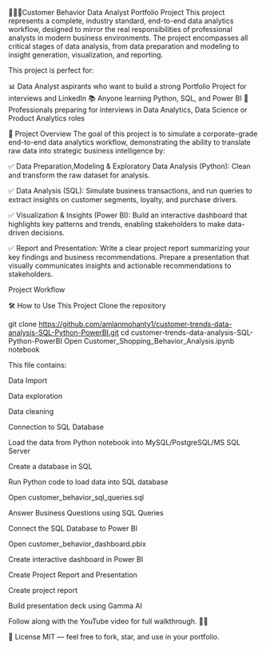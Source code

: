 👨🏻‍💻Customer Behavior Data Analyst Portfolio Project
This project represents a complete, industry standard, end-to-end data analytics workflow, designed to mirror the real responsibilities of professional analysts in modern business environments. The project encompasses all critical stages of data analysis, from data preparation and modeling to insight generation, visualization, and reporting.

This project is perfect for:

📊 Data Analyst aspirants who want to build a strong Portfolio Project for interviews and LinkedIn
📚 Anyone learning Python, SQL, and Power BI
💼 Professionals preparing for interviews in Data Analytics, Data Science or Product Analytics roles

📌 Project Overview
The goal of this project is to simulate a corporate-grade end-to-end data analytics workflow, demonstrating the ability to translate raw data into strategic business intelligence by:

✅ Data Preparation,Modeling & Exploratory Data Analysis (Python): Clean and transform the raw dataset for analysis.

✅ Data Analysis (SQL): Simulate business transactions, and run queries to extract insights on customer segments, loyalty, and purchase drivers.

✅ Visualization & Insights (Power BI): Build an interactive dashboard that highlights key patterns and trends, enabling stakeholders to make data-driven decisions.

✅ Report and Presentation: Write a clear project report summarizing your key findings and business recommendations. Prepare a presentation that visually communicates insights and actionable recommendations to stakeholders.

Project Workflow

🛠️ How to Use This Project
Clone the repository

git clone https://github.com/amlanmohanty1/customer-trends-data-analysis-SQL-Python-PowerBI.git
cd customer-trends-data-analysis-SQL-Python-PowerBI
Open Customer_Shopping_Behavior_Analysis.ipynb notebook

This file contains:

Data Import

Data exploration

Data cleaning

Connection to SQL Database

Load the data from Python notebook into MySQL/PostgreSQL/MS SQL Server

Create a database in SQL

Run Python code to load data into SQL database

Open customer_behavior_sql_queries.sql

Answer Business Questions using SQL Queries

Connect the SQL Database to Power BI

Open customer_behavior_dashboard.pbix

Create interactive dashboard in Power BI

Create Project Report and Presentation

Create project report

Build presentation deck using Gamma AI

Follow along with the YouTube video for full walkthrough. 👨‍💼

📜 License
MIT — feel free to fork, star, and use in your portfolio.
